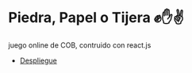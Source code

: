 # Piedra, Papel o Tijera ✊✋✌️
juego online de COB, contruido con react.js

- [Despliegue](https://game-cob.web.app/)